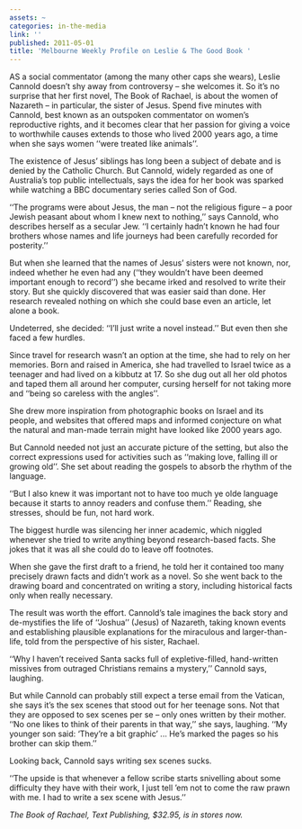 ```yaml
---
assets: ~
categories: in-the-media
link: ''
published: 2011-05-01
title: 'Melbourne Weekly Profile on Leslie & The Good Book '
---
```

AS a social commentator (among the many other caps she wears), Leslie Cannold doesn’t shy away from controversy – she welcomes it. So it’s no surprise that her first novel, The Book of Rachael, is about the women of Nazareth – in particular, the sister of Jesus.
Spend five minutes with Cannold, best known as an outspoken commentator on women’s reproductive rights, and it becomes clear that her passion for giving a voice to worthwhile causes extends to those who lived 2000 years ago, a time when she says women ‘‘were treated like animals’’.

The existence of Jesus’ siblings has long been a subject of debate and is denied by the Catholic Church. But Cannold, widely regarded as one of Australia’s top public intellectuals, says the idea for her book was sparked while watching a BBC documentary series called Son of God.

‘‘The programs were about Jesus, the man – not the religious figure – a poor Jewish peasant about whom I knew next to nothing,’’ says Cannold, who describes herself as a secular Jew. ‘‘I certainly hadn’t known he had four brothers whose names and life journeys had been carefully recorded for posterity.’’

But when she learned that the names of Jesus’ sisters were not known, nor, indeed whether he even had any (‘‘they wouldn’t have been deemed important enough to record’’) she became irked and resolved to write their story. But she quickly discovered that was easier said than done. Her research revealed nothing on which she could base even an article, let alone a book.

Undeterred, she decided: ‘‘I’ll just write a novel instead.’’ But even then she faced a few hurdles.

Since travel for research wasn’t an option at the time, she had to rely on her memories. Born and raised in America, she had travelled to Israel twice as a teenager and had lived on a kibbutz at 17. So she dug out all her old photos and taped them all around her computer, cursing herself for not taking more and ‘‘being so careless with the angles’’.

She drew more inspiration from photographic books on Israel and its people, and websites that offered maps and informed conjecture on what the natural and man-made terrain might have looked like 2000 years ago.

But Cannold needed not just an accurate picture of the setting, but also the correct expressions used for activities such as ‘‘making love, falling ill or growing old’’. She set about reading the gospels to absorb the rhythm of the language.

‘‘But I also knew it was important not to have too much ye olde language because it starts to annoy readers and confuse them.’’ Reading, she stresses, should be fun, not hard work.

The biggest hurdle was silencing her inner academic, which niggled whenever she tried to write anything beyond research-based facts. She jokes that it was all she could do to leave off footnotes.

When she gave the first draft to a friend, he told her it contained too many precisely drawn facts and didn’t work as a novel. So she went back to the drawing board and concentrated on writing a story, including historical facts only when really necessary.

The result was worth the effort. Cannold’s tale imagines the back story and de-mystifies the life of ‘‘Joshua’’ (Jesus) of Nazareth, taking known events and establishing plausible explanations for the miraculous and larger-than-life, told from the perspective of his sister, Rachael.

‘‘Why I haven’t received Santa sacks full of expletive-filled, hand-written missives from outraged Christians remains a mystery,’’ Cannold says, laughing.

But while Cannold can probably still expect a terse email from the Vatican, she says it’s the sex scenes that stood out for her teenage sons. Not that they are opposed to sex scenes per se – only ones written by their mother. ‘‘No one likes to think of their parents in that way,’’ she says, laughing. ‘‘My younger son said: ‘They’re a bit graphic’ ... He’s marked the pages so his brother can skip them.’’

Looking back, Cannold says writing sex scenes sucks.

‘‘The upside is that whenever a fellow scribe starts snivelling about some difficulty they have with their work, I just tell ’em not to come the raw prawn with me. I had to write a sex scene with Jesus.’’

*The Book of Rachael, Text Publishing, $32.95, is in stores now.*